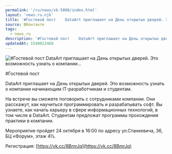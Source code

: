 ```yaml
---
permalink: '/ru/news/vk-5808/index.html'
layout: 'news.ru.njk'
title: '#Гостевой пост    DataArt приглашает на День открытых дверей. Это возможность узнать о компании'
source: ВКонтакте
tags:
  - news_ru
description: '#Гостевой пост    DataArt приглашает на День открытых дверей. Это возможность узнать о компании…'
updatedAt: 1540022460
---
```

![#Гостевой пост    DataArt приглашает на День открытых дверей. Это возможность узнать о компании…](https://sun9-15.userapi.com/impf/c844520/v844520742/115f69/cxv2YyOuKCw.jpg?size=796x475&quality=96&proxy=1&sign=813d6fbb605828cdaf64b723252d56a6&c_uniq_tag=gaJ5FSoTfijcohXFCZihKj1PKNy38WwVL-NjTD00zds&type=album)

#Гостевой пост

DataArt приглашает на День открытых дверей. Это возможность узнать о компании начинающим IT-разработчикам и студентам.

На встрече вы сможете поговорить с сотрудниками компании. Они расскажут, как научиться программировать и разрабатывать софт. Вы узнаете, как начать карьеру в сфере информационных технологий, в том числе в DataArt. Студентам предложат программы прохождения практики в компании.

Мероприятие пройдет 24 октября в 16:00 по адресу ул.Станкевича, 36, БЦ «Форум», этаж 4½.

Регистрация: [https://vk.cc/8BmrJq](https://vk.cc/8BmrJq)
